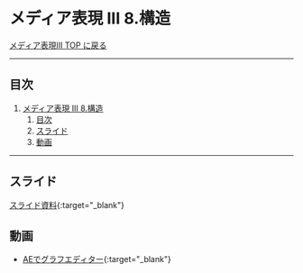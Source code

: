 # メディア表現 III 8.構造

[メディア表現III TOP に戻る](./index.md)

---

## 目次

1. [メディア表現 III 8.構造](#メディア表現-iii-8構造)
   1. [目次](#目次)
   2. [スライド](#スライド)
   3. [動画](#動画)

---

## スライド

[スライド資料](./mr3_08slide.pdf){:target="_blank"}


## 動画
- [AEでグラフエディター](https://www.youtube.com/watch?v=8J-pdPuWUDM){:target="_blank"}
